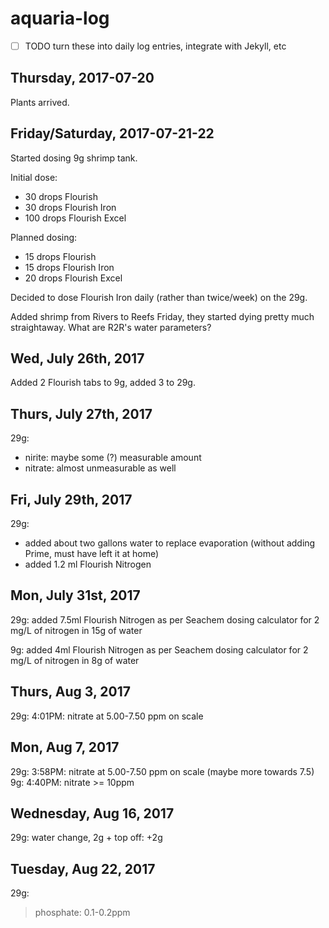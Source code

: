 # aquaria-log

- [ ] TODO turn these into daily log entries, integrate with Jekyll, etc

## Thursday, 2017-07-20

Plants arrived.

## Friday/Saturday, 2017-07-21-22

Started dosing 9g shrimp tank.

Initial dose:
- 30 drops Flourish
- 30 drops Flourish Iron
- 100 drops Flourish Excel

Planned dosing:
- 15 drops Flourish
- 15 drops Flourish Iron
- 20 drops Flourish Excel

Decided to dose Flourish Iron daily (rather than twice/week) on the 29g.

Added shrimp from Rivers to Reefs Friday, they started dying pretty much straightaway. What are R2R's water parameters?

## Wed, July 26th, 2017

Added 2 Flourish tabs to 9g, added 3 to 29g.

## Thurs, July 27th, 2017

29g:
- nirite: maybe some (?) measurable amount
- nitrate: almost unmeasurable as well

## Fri, July 29th, 2017

29g:
- added about two gallons water to replace evaporation (without adding Prime, must have left it at home)
- added 1.2 ml Flourish Nitrogen

## Mon, July 31st, 2017

29g: added 7.5ml Flourish Nitrogen as per Seachem dosing calculator for 2 mg/L of nitrogen in 15g of water

9g: added 4ml Flourish Nitrogen as per Seachem dosing calculator for 2 mg/L of nitrogen in 8g of water

## Thurs, Aug 3, 2017

29g: 4:01PM: nitrate at 5.00-7.50 ppm on scale

## Mon, Aug 7, 2017

29g: 3:58PM: nitrate at 5.00-7.50 ppm on scale (maybe more towards 7.5)
9g: 4:40PM: nitrate >= 10ppm

## Wednesday, Aug 16, 2017

29g: water change, 2g + top off: +2g

## Tuesday, Aug 22, 2017

29g:
> phosphate: 0.1-0.2ppm
